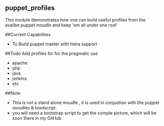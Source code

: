 ## puppet_profiles
This module demonstrates how one can build useful profiles from the availbe puppet moudle and keep 'em all under one roof

##Current Capabilities
- To Build puppet master with hiera support

##Todo
Add profiles for for the pragmatic use
 - apache 
 - php
 - java
 - jenkins
 - etc

##Note
- This is not a stand alone moudle , it is used in conjustion with the puppet moudles & bootscript.
- you will need a bootstrap script to get the comple picture, which will be soon there in my GitHub

